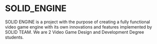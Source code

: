 # SOLID_ENGINE
SOLID ENGINE is a project with the purpose of creating a fully functional video game engine with its own innovations and features implemented by SOLID TEAM. We are 2  Video Game Design and Development Degree students.  
